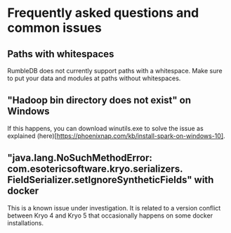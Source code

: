 # Frequently asked questions and common issues

## Paths with whitespaces

RumbleDB does not currently support paths with a whitespace. Make sure to put your data and modules at paths without whitespaces.

## "Hadoop bin directory does not exist" on Windows

If this happens, you can download winutils.exe to solve the issue as explained (here)[https://phoenixnap.com/kb/install-spark-on-windows-10].

## "java.lang.NoSuchMethodError: com.esotericsoftware.kryo.serializers. FieldSerializer.setIgnoreSyntheticFields" with docker

This is a known issue under investigation. It is related to a version conflict between Kryo 4 and Kryo 5 that occasionally happens on some docker installations.